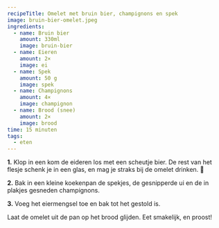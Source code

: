 ```yaml
---
recipeTitle: Omelet met bruin bier, champignons en spek
image: bruin-bier-omelet.jpeg
ingredients:
  - name: Bruin bier
    amount: 330ml
    image: bruin-bier
  - name: Eieren
    amount: 2×
    image: ei
  - name: Spek
    amount: 50 g
    image: spek
  - name: Champignons
    amount: 4×
    image: champignon
  - name: Brood (snee)
    amount: 2×
    image: brood
time: 15 minuten
tags: 
  - eten
---
```

**1.** Klop in een kom de eideren los met een scheutje bier. De rest van het flesje schenk je in een glas, en mag je straks bij de omelet drinken. 🍻

**2.** Bak in een kleine koekenpan de spekjes, de gesnipperde ui en de in plakjes gesneden champignons.

**3.** Voeg het eiermengsel toe en bak tot het gestold is. 

Laat de omelet uit de pan op het brood glijden. Eet smakelijk, en proost!
